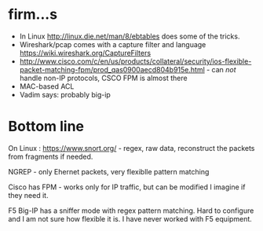 # firm...s

*  In Linux http://linux.die.net/man/8/ebtables  does some of the tricks. 
*  Wireshark/pcap comes with a capture filter and language https://wiki.wireshark.org/CaptureFilters
*  http://www.cisco.com/c/en/us/products/collateral/security/ios-flexible-packet-matching-fpm/prod_qas0900aecd804b915e.html - can *not* handle non-IP protocols, CSCO FPM is almost there
*  MAC-based ACL
* Vadim says: probably big-ip


# Bottom line

On Linux : https://www.snort.org/ - regex, raw data, reconstruct the packets from fragments if needed.

NGREP - only Ehernet packets, very flexiblle pattern matching

Cisco has FPM - works only for IP traffic, but can be modified I imagine if they need it.

F5 Big-IP has a sniffer mode with regex pattern matching. Hard to configure and I am not sure how flexible it is. I have never worked with F5 equipment.
